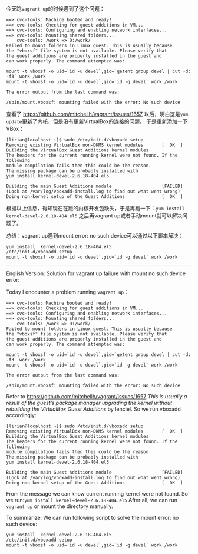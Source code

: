 今天跑```vagrant up```的时候遇到了这个问题：
```
==> cvc-tools: Machine booted and ready!
==> cvc-tools: Checking for guest additions in VM...
==> cvc-tools: Configuring and enabling network interfaces...
==> cvc-tools: Mounting shared folders...
    cvc-tools: /work => D:/work/
Failed to mount folders in Linux guest. This is usually because
the "vboxsf" file system is not available. Please verify that
the guest additions are properly installed in the guest and
can work properly. The command attempted was:

mount -t vboxsf -o uid=`id -u devel`,gid=`getent group devel | cut -d:
-f3` work /work
mount -t vboxsf -o uid=`id -u devel`,gid=`id -g devel` work /work

The error output from the last command was:

/sbin/mount.vboxsf: mounting failed with the error: No such device
```

查看了 https://github.com/mitchellh/vagrant/issues/1657
以后，明白这是```yum
update```更新了内核，但是没有更新VirtualBox的连接的问题。
于是重新添加一下VBox：
```
[lirian@localhost ~]$ sudo /etc/init.d/vboxadd setup
Removing existing VirtualBox non-DKMS kernel modules       [  OK  ]
Building the VirtualBox Guest Additions kernel modules
The headers for the current running kernel were not found. If the
following
module compilation fails then this could be the reason.
The missing package can be probably installed with
yum install kernel-devel-2.6.18-404.el5

Building the main Guest Additions module                   [FAILED]
(Look at /var/log/vboxadd-install.log to find out what went wrong)
Doing non-kernel setup of the Guest Additions              [  OK  ]
```
根据以上信息，得知现在在跑的内核开发包缺失，于是再跑一下：```yum install
kernel-devel-2.6.18-404.el5```
之后再vagrant up或者手动mount就可以解决问题了。

总结：vagrant up遇到mount error: no such device可以通过以下脚本解决：
```
yum install  kernel-devel-2.6.18-404.el5
/etc/init.d/vboxadd setup
mount -t vboxsf -o uid=`id -u devel`,gid=`id -g devel` work /work
```




---
English Version:
Solution for vagrant up failure with mount no such device error:

Today I encounter a problem running ```vagrant up```：
```
==> cvc-tools: Machine booted and ready!
==> cvc-tools: Checking for guest additions in VM...
==> cvc-tools: Configuring and enabling network interfaces...
==> cvc-tools: Mounting shared folders...
    cvc-tools: /work => D:/work/
Failed to mount folders in Linux guest. This is usually because
the "vboxsf" file system is not available. Please verify that
the guest additions are properly installed in the guest and
can work properly. The command attempted was:

mount -t vboxsf -o uid=`id -u devel`,gid=`getent group devel | cut -d:
-f3` work /work
mount -t vboxsf -o uid=`id -u devel`,gid=`id -g devel` work /work

The error output from the last command was:

/sbin/mount.vboxsf: mounting failed with the error: No such device
```

Refer to https://github.com/mitchellh/vagrant/issues/1657 
_This is usually a result of the guest’s package manager upgrading the
kernel without rebuilding the VirtualBox Guest Additions_ by lenciel. So
we run vboxadd accordingly:
```
[lirian@localhost ~]$ sudo /etc/init.d/vboxadd setup
Removing existing VirtualBox non-DKMS kernel modules       [  OK  ]
Building the VirtualBox Guest Additions kernel modules
The headers for the current running kernel were not found. If the
following
module compilation fails then this could be the reason.
The missing package can be probably installed with
yum install kernel-devel-2.6.18-404.el5

Building the main Guest Additions module                   [FAILED]
(Look at /var/log/vboxadd-install.log to find out what went wrong)
Doing non-kernel setup of the Guest Additions              [  OK  ]
```
From the message we can know current running kernel were not found. So
we run:```yum install kernel-devel-2.6.18-404.el5```
After all, we can run ```vagrant up``` or mount the directory manually.

To summarize: We can run following script to solve the mount error: no
such device:
```
yum install  kernel-devel-2.6.18-404.el5
/etc/init.d/vboxadd setup
mount -t vboxsf -o uid=`id -u devel`,gid=`id -g devel` work /work
```

